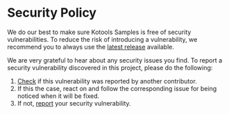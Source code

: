 # Security Policy

We do our best to make sure Kotools Samples is free of security vulnerabilities.
To reduce the risk of introducing a vulnerability, we recommend you to always
use the [latest release] available.

We are very grateful to hear about any security issues you find.
To report a security vulnerability discovered in this project, please do the
following:
1. [Check] if this vulnerability was reported by another contributor.
2. If this the case, react on and follow the corresponding issue for being
   noticed when it will be fixed.
3. If not, [report] your security vulnerability.

[check]: https://github.com/kotools/samples/issues?q=is%3Aopen+is%3Aissue+label%3Asecurity
[latest release]: https://github.com/kotools/samples/releases
[report]: https://github.com/kotools/samples/issues/new?template=security.md&labels=security
